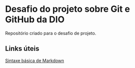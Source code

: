 # Desafio do projeto sobre Git e GitHub da DIO
Repositório criado para o desafio de projeto.

## Links úteis
[Sintaxe básica de Markdown](https://www.markdownguide.org/basic-syntax/)
